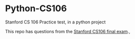 # Python-CS106
Stanford CS 106 Practice test, in a python project


This repo has questions from the [Stanford CS106 final exam](https://web.stanford.edu/class/archive/cs/cs106a/cs106a.1226/handouts/practice-final.html#problem-1-lists-20-points).,


